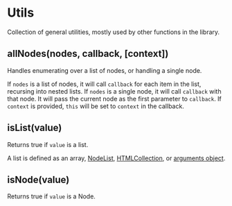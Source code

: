 # Utils

Collection of general utilities, mostly used by other functions in the library.


## allNodes(nodes, callback, [context])

Handles enumerating over a list of nodes, or handling a single node.

If `nodes` is a list of nodes, it will call `callback` for each item in the
list, recursing into nested lists. If `nodes` is a single node, it will call
`callback` with that node. It will pass the current node as the first parameter
to `callback`. If `context` is provided, `this` will be set to `context` in the
callback.


## isList(value)

Returns true if `value` is a list.

A list is defined as an array,
[NodeList](https://developer.mozilla.org/en-US/docs/Web/API/NodeList),
[HTMLCollection](https://developer.mozilla.org/en-US/docs/Web/API/HTMLCollection),
or [arguments object](https://developer.mozilla.org/en-US/docs/Web/JavaScript/Reference/Functions_and_function_scope/arguments).


## isNode(value)

Returns true if `value` is a Node.
